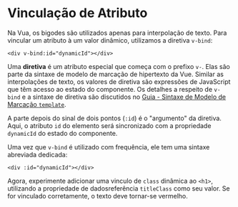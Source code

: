 # Vinculação de Atributo

Na Vua, os bigodes são utilizados apenas para interpolação de texto. Para vincular um atributo à um valor dinâmico, utilizamos a diretiva `v-bind`:

```vue-html
<div v-bind:id="dynamicId"></div>
```

Uma **diretiva** é um atributo especial que começa com o prefixo `v-`. Elas são parte da sintaxe de modelo de marcação de hipertexto da Vue. Similar as interpolações de texto, os valores de diretiva são expressões de JavaScript que têm acesso ao estado do componente. Os detalhes a respeito de `v-bind` e a sintaxe de diretiva são discutidos no <a target="_blank" href="/guide/essentials/template-syntax.html">Guia - Sintaxe de Modelo de Marcação `template`</a>.

A parte depois do sinal de dois pontos (`:id`) é o "argumento" da diretiva. Aqui, o atributo `id` do elemento será sincronizado com a propriedade `dynamicId` do estado do componente.

Uma vez que `v-bind` é utilizado com frequência, ele tem uma sintaxe abreviada dedicada: 

```vue-html
<div :id="dynamicId"></div>
```

Agora, experimente adicionar uma vinculo de `class` dinâmica ao `<h1>`, utilizando a <span class="options-api">propriedade de dados</span><span class="composition-api">referência</span> `titleClass` como seu valor. Se for vinculado corretamente, o texto deve tornar-se vermelho.
